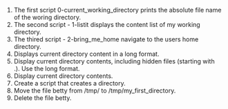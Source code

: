 1. The first script 0-current_working_directory prints the absolute file name of the woring directory.
2. The second script - 1-listit displays the content list of my working directory.
3. The thired script - 2-bring_me_home navigate to the users home directory.
4. Displays current directory content in a long format.
5. Display current directory contents, including hidden files (starting with .). Use the long format.
6. Display current directory contents.
7. Create a script that creates a directory.
8. Move the file betty from /tmp/ to /tmp/my_first_directory.
9. Delete the file betty.
